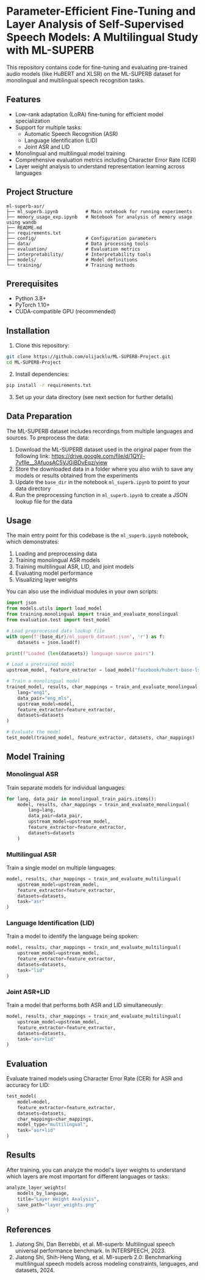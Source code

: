 # Parameter-Efficient Fine-Tuning and Layer Analysis of Self-Supervised Speech Models: A Multilingual Study with ML-SUPERB

This repository contains code for fine-tuning and evaluating pre-trained audio models (like HuBERT and XLSR) on the ML-SUPERB dataset for monolingual and multilingual speech recognition tasks.

## Features

- Low-rank adaptation (LoRA) fine-tuning for efficient model specialization
- Support for multiple tasks:
  - Automatic Speech Recognition (ASR)
  - Language Identification (LID)
  - Joint ASR and LID
- Monolingual and multilingual model training
- Comprehensive evaluation metrics including Character Error Rate (CER)
- Layer weight analysis to understand representation learning across languages

## Project Structure

```
ml-superb-asr/
├── ml_superb.ipynb          # Main notebook for running experiments
├── memory_usage_exp.ipynb   # Notebook for analysis of memory usage using wandb
├── README.md
├── requirements.txt
├── config/                  # Configuration parameters
├── data/                    # Data processing tools
├── evaluation/              # Evaluation metrics
├── interpretability/        # Interpretability tools
├── models/                  # Model definitions
└── training/                # Training methods
```

## Prerequisites

- Python 3.8+
- PyTorch 1.10+
- CUDA-compatible GPU (recommended)

## Installation

1. Clone this repository:
```bash
git clone https://github.com/olijacklu/ML-SUPERB-Project.git
cd ML-SUPERB-Project
```

2. Install dependencies:
```bash
pip install -r requirements.txt
```

3. Set up your data directory (see next section for further details)

## Data Preparation

The ML-SUPERB dataset includes recordings from multiple languages and sources. To preprocess the data:

1. Download the ML-SUPERB dataset used in the original paper from the following link:
https://drive.google.com/file/d/1QYjl-7vflle__3AfuosAC5VJGiBDvEqz/view
2. Store the downloaded data in a folder where you also wish to save any models or results obtained from the experiments
3. Update the `base_dir` in the notebook `ml_superb.ipynb` to point to your data directory
4. Run the preprocessing function in `ml_superb.ipynb` to create a JSON lookup file for the data

## Usage

The main entry point for this codebase is the `ml_superb.ipynb` notebook, which demonstrates:

1. Loading and preprocessing data
2. Training monolingual ASR models
3. Training multilingual ASR, LID, and joint models
4. Evaluating model performance
5. Visualizing layer weights

You can also use the individual modules in your own scripts:

```python
import json
from models.utils import load_model
from training.monolingual import train_and_evaluate_monolingual
from evaluation.test import test_model

# Load preprocessed data lookup file
with open(f'{base_dir}/ml_superb_dataset.json', 'r') as f:
    datasets = json.load(f)

print(f"Loaded {len(datasets)} language-source pairs")

# Load a pretrained model
upstream_model, feature_extractor = load_model("facebook/hubert-base-ls960")

# Train a monolingual model
trained_model, results, char_mappings = train_and_evaluate_monolingual(
    lang="eng1",
    data_pair="eng_mls",
    upstream_model=model,
    feature_extractor=feature_extractor,
    datasets=datasets
)

# Evaluate the model
test_model(trained_model, feature_extractor, datasets, char_mappings)
```

## Model Training

### Monolingual ASR

Train separate models for individual languages:

```python
for lang, data_pair in monolingual_train_pairs.items():
    model, results, char_mappings = train_and_evaluate_monolingual(
        lang=lang,
        data_pair=data_pair,
        upstream_model=upstream_model,
        feature_extractor=feature_extractor,
        datasets=datasets
    )
```

### Multilingual ASR

Train a single model on multiple languages:

```python
model, results, char_mappings = train_and_evaluate_multilingual(
    upstream_model=upstream_model,
    feature_extractor=feature_extractor,
    datasets=datasets,
    task="asr"
)
```

### Language Identification (LID)

Train a model to identify the language being spoken:

```python
model, results, char_mappings = train_and_evaluate_multilingual(
    upstream_model=upstream_model,
    feature_extractor=feature_extractor,
    datasets=datasets,
    task="lid"
)
```

### Joint ASR+LID

Train a model that performs both ASR and LID simultaneously:

```python
model, results, char_mappings = train_and_evaluate_multilingual(
    upstream_model=upstream_model,
    feature_extractor=feature_extractor,
    datasets=datasets,
    task="asr+lid"
)
```

## Evaluation

Evaluate trained models using Character Error Rate (CER) for ASR and accuracy for LID:

```python
test_model(
    model=model,
    feature_extractor=feature_extractor,
    datasets=datasets,
    char_mappings=char_mappings,
    model_type="multilingual",
    task="asr+lid"
)
```

## Results

After training, you can analyze the model's layer weights to understand which layers are most important for different languages or tasks:

```python
analyze_layer_weights(
    models_by_language,
    title="Layer Weight Analysis",
    save_path="layer_weights.png"
)
```

## References

1. Jiatong Shi, Dan Berrebbi, et al. Ml-superb: Multilingual speech universal performance benchmark. In INTERSPEECH, 2023.
2. Jiatong Shi, Shih-Heng Wang, et al. Ml-superb 2.0: Benchmarking multilingual speech models across modeling constraints, languages, and datasets, 2024.
